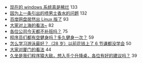 - [现在的 windows 系统真是稀烂](https://www.v2ex.com/t/574122) 133
- [因为上一条引出的喷男士香水的问题](https://www.v2ex.com/t/574156) 132
- [百度网盘居然出 Linux 版了](https://www.v2ex.com/t/574185) 93
- [大家对上海的看法~](https://www.v2ex.com/t/574126) 82
- [各位公司今天都不补班吗？](https://www.v2ex.com/t/574135) 75
- [程序员们都有空健身吗？多久健身一次？](https://www.v2ex.com/t/574157) 59
- [怎么学习游泳最好？（28 岁）以前花钱上了 6 节课都没学会](https://www.v2ex.com/t/574195) 50
- [大家对厦门的看法](https://www.v2ex.com/t/574151) 44
- [久坐是我们程序猿大敌，想入手个升降桌，各位有好的建议吗？](https://www.v2ex.com/t/574196) 39